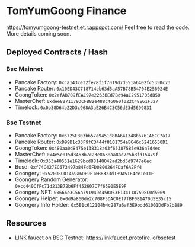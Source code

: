 # TomYumGoong Finance

https://tomyumgoong-testnet.et.r.appspot.com/ Feel free to read the code. More details coming soon.

## Deployed Contracts / Hash

### Bsc Mainnet

- Pancake Factory: `0xca143ce32fe78f1f7019d7d551a6402fc5350c73`
- Pancake Router: `0x10ED43C718714eb63d5aA57B78B54704E256024E`
- GoongToken: `0x2afAB709fEAC97e2263BEd78d94aC2951705dB50`
- MasterChef: `0xdee8271179DCFB82e488c46060f022C48E61F327`
- Timelock: `0x0b38D64b22D3c968A3aE26B4C3C56dE3d5699831`

### Bsc Testnet

- Pancake Factory: `0x6725F303b657a9451d8BA641348b6761A6CC7a17`
- Pancake Router: `0xD99D1c33F9fC3444f8101754aBC46c52416550D1`
- GoongToken: `0x480aa0d8475e138318a03f65387585e936a7d4ec`
- MasterChef: `0x4e5e015d3463b7c23e8638aa8ad7c5b8fd15479f`
- Timelock: `0x353a40551e1629bcd88140042ad2bd5d9747e6ec`
- Busd: `0xf74C427EC673497b84Fd6FD0800264FDaf6A2Ff4`
- Goongery: `0x520D8C01469a6DE9E1eB6323d1B9A51E4ce1e11F`
- Goongery Random Generator: `0xcc440CfFc71d213B72b6Ff452607C7f6590E5E9F`
- Goongery NFT: `0x666e3C56a791949d45B053E1341187598C0d5009`
- Goongery Helper: `0x0d9a860de2c708F5DAC0Ef7fBF0B1470d5E35c15`
- Goongery Info Holder: `0x5B1c612104b4c287a6af3E9bdd61001DdFb2b889`

## Resources

- LINK faucet on BSC Testnet: https://linkfaucet.protofire.io/bsctest
